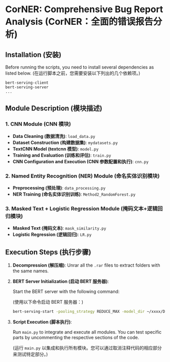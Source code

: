 # CorNER: Comprehensive Bug Report Analysis (CorNER：全面的错误报告分析)

## Installation (安装)

Before running the scripts, you need to install several dependencies as listed below. (在运行脚本之前，您需要安装以下列出的几个依赖项。)

```plaintext
bert-serving-client
bert-serving-server
...
```

## Module Description (模块描述)

### 1. CNN Module (CNN 模块)

- **Data Cleaning (数据清洗)**: `load_data.py`
- **Dataset Construction (构建数据集)**: `mydatasets.py`
- **TextCNN Model (textcnn 模型)**: `model.py`
- **Training and Evaluation (训练和评估)**: `train.py`
- **CNN Configuration and Execution (CNN 参数配置和执行)**: `cnn.py`

### 2. Named Entity Recognition (NER) Module (命名实体识别模块)

- **Preprocessing (预处理)**: `data_processing.py`
- **NER Training (命名实体识别训练)**: `Method2_RandomForest.py`

### 3. Masked Text + Logistic Regression Module (掩码文本+逻辑回归模块)

- **Masked Text (掩码文本)**: `mask_similarity.py`
- **Logistic Regression (逻辑回归)**: `LR.py`

## Execution Steps (执行步骤)

1. **Decompression (解压缩)**: Unrar all the `.rar` files to extract folders with the same names.

2. **BERT Server Initialization (启动 BERT 服务器)**:

   Start the BERT server with the following command:

   (使用以下命令启动 BERT 服务器：)

   ```sh
   bert-serving-start -pooling_strategy REDUCE_MAX -model_dir ~/xxxx/Dul_Bug/uncased_L-12_H-768_A-12/ -num_worker=2 -max_seq_len=NONE
   ```

3. **Script Execution (脚本执行)**:

   Run `main.py` to integrate and execute all modules. You can test specific parts by uncommenting the respective sections of the code.

   (运行 `main.py` 以集成和执行所有模块。您可以通过取消注释代码的相应部分来测试特定部分。)

